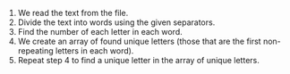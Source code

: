 1. We read the text from the file.
2. Divide the text into words using the given separators.
3. Find the number of each letter in each word.
4. We create an array of found unique letters (those that are the first non-repeating letters in each word).
5. Repeat step 4 to find a unique letter in the array of unique letters.
